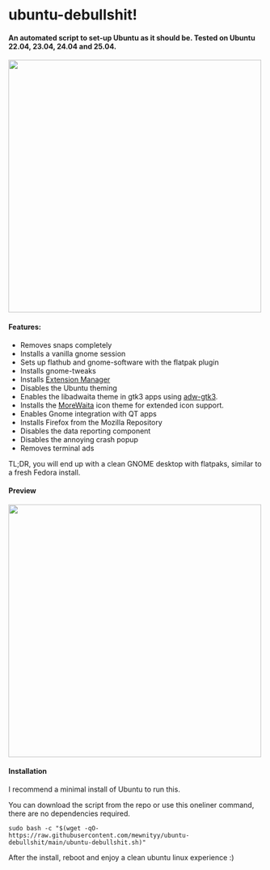 # ubuntu-debullshit!
  
#### An automated script to set-up Ubuntu as it should be. Tested on Ubuntu 22.04, 23.04, 24.04 and 25.04.

<img src="https://raw.githubusercontent.com/mewnityy/ubuntu-debullshit/main/menu.png" width="500" />
  
#### Features:

* Removes snaps completely
* Installs a vanilla gnome session
* Sets up flathub and gnome-software with the flatpak plugin
* Installs gnome-tweaks
* Installs [Extension Manager](https://github.com/mjakeman/extension-manager)
* Disables the Ubuntu theming
* Enables the libadwaita theme in gtk3 apps using [adw-gtk3](https://github.com/lassekongo83/adw-gtk3).
* Installs the [MoreWaita](https://github.com/somepaulo/MoreWaita) icon theme for extended icon support.
* Enables Gnome integration with QT apps
* Installs Firefox from the Mozilla Repository
* Disables the data reporting component
* Disables the annoying crash popup
* Removes terminal ads

TL;DR, you will end up with a clean GNOME desktop with flatpaks, similar to a fresh Fedora install.

#### Preview

<img src="https://raw.githubusercontent.com/mewnityy/ubuntu-debullshit/main/screenshot.png" width="500" />

#### Installation

I recommend a minimal install of Ubuntu to run this. 

You can download the script from the repo or use this oneliner command, there are no dependencies required.

`sudo bash -c "$(wget -qO- https://raw.githubusercontent.com/mewnityy/ubuntu-debullshit/main/ubuntu-debullshit.sh)"`

After the install, reboot and enjoy a clean ubuntu linux experience :)
